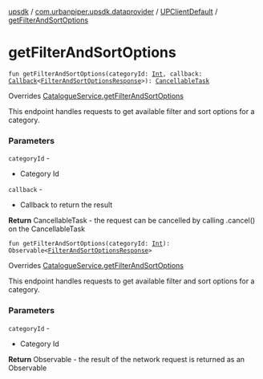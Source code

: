 [upsdk](../../index.md) / [com.urbanpiper.upsdk.dataprovider](../index.md) / [UPClientDefault](index.md) / [getFilterAndSortOptions](./get-filter-and-sort-options.md)

# getFilterAndSortOptions

`fun getFilterAndSortOptions(categoryId: `[`Int`](https://kotlinlang.org/api/latest/jvm/stdlib/kotlin/-int/index.html)`, callback: `[`Callback`](../-callback/index.md)`<`[`FilterAndSortOptionsResponse`](../../com.urbanpiper.upsdk.model.networkresponse/-filter-and-sort-options-response/index.md)`>): `[`CancellableTask`](../-cancellable-task/index.md)

Overrides [CatalogueService.getFilterAndSortOptions](../-catalogue-service/get-filter-and-sort-options.md)

This endpoint handles requests to get available filter and sort options for a category.

### Parameters

`categoryId` -
* Category Id

`callback` -
* Callback to return the result

**Return**
CancellableTask - the request can be cancelled by calling .cancel() on the CancellableTask

`fun getFilterAndSortOptions(categoryId: `[`Int`](https://kotlinlang.org/api/latest/jvm/stdlib/kotlin/-int/index.html)`): Observable<`[`FilterAndSortOptionsResponse`](../../com.urbanpiper.upsdk.model.networkresponse/-filter-and-sort-options-response/index.md)`>`

Overrides [CatalogueService.getFilterAndSortOptions](../-catalogue-service/get-filter-and-sort-options.md)

This endpoint handles requests to get available filter and sort options for a category.

### Parameters

`categoryId` -
* Category Id

**Return**
Observable - the result of the network request is returned as an Observable


